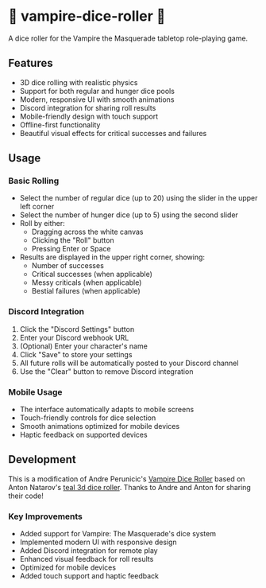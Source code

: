 # :vampire: vampire-dice-roller :vampire:

A dice roller for the Vampire the Masquerade tabletop role-playing game.

## Features

- 3D dice rolling with realistic physics
- Support for both regular and hunger dice pools
- Modern, responsive UI with smooth animations
- Discord integration for sharing roll results
- Mobile-friendly design with touch support
- Offline-first functionality
- Beautiful visual effects for critical successes and failures

## Usage

### Basic Rolling
- Select the number of regular dice (up to 20) using the slider in the upper left corner
- Select the number of hunger dice (up to 5) using the second slider
- Roll by either:
  - Dragging across the white canvas
  - Clicking the "Roll" button
  - Pressing Enter or Space
- Results are displayed in the upper right corner, showing:
  - Number of successes
  - Critical successes (when applicable)
  - Messy criticals (when applicable)
  - Bestial failures (when applicable)

### Discord Integration
1. Click the "Discord Settings" button
2. Enter your Discord webhook URL
3. (Optional) Enter your character's name
4. Click "Save" to store your settings
5. All future rolls will be automatically posted to your Discord channel
6. Use the "Clear" button to remove Discord integration

### Mobile Usage
- The interface automatically adapts to mobile screens
- Touch-friendly controls for dice selection
- Smooth animations optimized for mobile devices
- Haptic feedback on supported devices

## Development

This is a modification of Andre Perunicic's [Vampire Dice Roller](https://github.com/prncc/vampire-dice-roller) based on Anton Natarov's [teal 3d dice roller](http://a.teall.info/dice/).
Thanks to Andre and Anton for sharing their code!

### Key Improvements
- Added support for Vampire: The Masquerade's dice system
- Implemented modern UI with responsive design
- Added Discord integration for remote play
- Enhanced visual feedback for roll results
- Optimized for mobile devices
- Added touch support and haptic feedback
